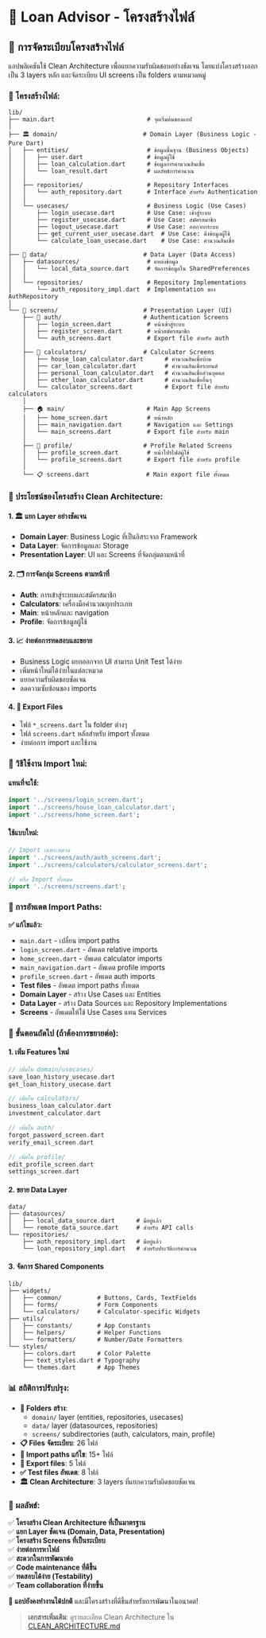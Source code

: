# 📁 Loan Advisor - โครงสร้างไฟล์

## 🎯 การจัดระเบียบโครงสร้างไฟล์

แอปพลิเคชันใช้ Clean Architecture เพื่อแยกความรับผิดชอบอย่างชัดเจน โดยแบ่งโครงสร้างออกเป็น 3 layers หลัก และจัดระเบียบ UI screens เป็น folders ตามหมวดหมู่

### 📂 โครงสร้างไฟล์:

```
lib/
├── main.dart                          # จุดเริ่มต้นของแอป
│
├── 🏛️ domain/                        # Domain Layer (Business Logic - Pure Dart)
│   ├── entities/                      # ข้อมูลพื้นฐาน (Business Objects)
│   │   ├── user.dart                  # ข้อมูลผู้ใช้
│   │   ├── loan_calculation.dart      # ข้อมูลการคำนวณสินเชื่อ
│   │   └── loan_result.dart           # ผลลัพธ์การคำนวณ
│   │
│   ├── repositories/                  # Repository Interfaces
│   │   └── auth_repository.dart       # Interface สำหรับ Authentication
│   │
│   └── usecases/                      # Business Logic (Use Cases)
│       ├── login_usecase.dart         # Use Case: เข้าสู่ระบบ
│       ├── register_usecase.dart      # Use Case: สมัครสมาชิก
│       ├── logout_usecase.dart        # Use Case: ออกจากระบบ
│       ├── get_current_user_usecase.dart  # Use Case: ดึงข้อมูลผู้ใช้
│       └── calculate_loan_usecase.dart    # Use Case: คำนวณสินเชื่อ
│
├── 💾 data/                           # Data Layer (Data Access)
│   ├── datasources/                   # แหล่งข้อมูล
│   │   └── local_data_source.dart     # จัดการข้อมูลใน SharedPreferences
│   │
│   └── repositories/                  # Repository Implementations
│       └── auth_repository_impl.dart  # Implementation ของ AuthRepository
│
└── 🎨 screens/                        # Presentation Layer (UI)
    ├── 🔐 auth/                       # Authentication Screens
    │   ├── login_screen.dart          # หน้าเข้าสู่ระบบ
    │   ├── register_screen.dart       # หน้าสมัครสมาชิก
    │   └── auth_screens.dart          # Export file สำหรับ auth
    │
    ├── 🧮 calculators/                # Calculator Screens
    │   ├── house_loan_calculator.dart      # คำนวณสินเชื่อบ้าน
    │   ├── car_loan_calculator.dart        # คำนวณสินเชื่อรถยนต์
    │   ├── personal_loan_calculator.dart   # คำนวณสินเชื่อส่วนบุคคล
    │   ├── other_loan_calculator.dart      # คำนวณสินเชื่ออื่นๆ
    │   └── calculator_screens.dart         # Export file สำหรับ calculators
    │
    ├── 🏠 main/                       # Main App Screens
    │   ├── home_screen.dart           # หน้าหลัก
    │   ├── main_navigation.dart       # Navigation และ Settings
    │   └── main_screens.dart          # Export file สำหรับ main
    │
    ├── 👤 profile/                    # Profile Related Screens
    │   ├── profile_screen.dart        # หน้าโปรไฟล์ผู้ใช้
    │   └── profile_screens.dart       # Export file สำหรับ profile
    │
    └── 📋 screens.dart                # Main export file ทั้งหมด
```

### 🎯 ประโยชน์ของโครงสร้าง Clean Architecture:

#### 1. **🏛️ แยก Layer อย่างชัดเจน**
- **Domain Layer**: Business Logic ที่เป็นอิสระจาก Framework
- **Data Layer**: จัดการข้อมูลและ Storage
- **Presentation Layer**: UI และ Screens ที่จัดกลุ่มตามหน้าที่

#### 2. **🗂️ การจัดกลุ่ม Screens ตามหน้าที่**
- **Auth**: การเข้าสู่ระบบและสมัครสมาชิก
- **Calculators**: เครื่องมือคำนวณทุกประเภท
- **Main**: หน้าหลักและ navigation
- **Profile**: จัดการข้อมูลผู้ใช้

#### 3. **📈 ง่ายต่อการทดสอบและขยาย**
- Business Logic แยกออกจาก UI สามารถ Unit Test ได้ง่าย
- เพิ่มหน้าใหม่ได้ง่ายในแต่ละหมวด
- แยกความรับผิดชอบชัดเจน
- ลดความซับซ้อนของ imports

#### 4. **🔄 Export Files**
- ไฟล์ `*_screens.dart` ใน folder ต่างๆ
- ไฟล์ `screens.dart` หลักสำหรับ import ทั้งหมด
- ง่ายต่อการ import และใช้งาน

### 📝 วิธีใช้งาน Import ใหม่:

#### แทนที่จะใช้:
```dart
import '../screens/login_screen.dart';
import '../screens/house_loan_calculator.dart';
import '../screens/home_screen.dart';
```

#### ใช้แบบใหม่:
```dart
// Import เฉพาะหมวด
import '../screens/auth/auth_screens.dart';
import '../screens/calculators/calculator_screens.dart';

// หรือ Import ทั้งหมด
import '../screens/screens.dart';
```

### 🔄 การอัพเดต Import Paths:

**✅ แก้ไขแล้ว:**
- `main.dart` - เปลี่ยน import paths
- `login_screen.dart` - อัพเดต relative imports
- `home_screen.dart` - อัพเดต calculator imports
- `main_navigation.dart` - อัพเดต profile imports
- `profile_screen.dart` - อัพเดต auth imports
- **Test files** - อัพเดต import paths ทั้งหมด
- **Domain Layer** - สร้าง Use Cases และ Entities
- **Data Layer** - สร้าง Data Sources และ Repository Implementations
- **Screens** - อัพเดตให้ใช้ Use Cases แทน Services

### 🚀 ขั้นตอนถัดไป (ถ้าต้องการขยายต่อ):

#### 1. **เพิ่ม Features ใหม่**
```dart
// เพิ่มใน domain/usecases/
save_loan_history_usecase.dart
get_loan_history_usecase.dart

// เพิ่มใน calculators/
business_loan_calculator.dart
investment_calculator.dart

// เพิ่มใน auth/
forgot_password_screen.dart
verify_email_screen.dart

// เพิ่มใน profile/
edit_profile_screen.dart
settings_screen.dart
```

#### 2. **ขยาย Data Layer**
```
data/
├── datasources/
│   ├── local_data_source.dart      # มีอยู่แล้ว
│   └── remote_data_source.dart     # สำหรับ API calls
└── repositories/
    ├── auth_repository_impl.dart   # มีอยู่แล้ว
    └── loan_repository_impl.dart   # สำหรับประวัติการคำนวณ
```

#### 3. **จัดการ Shared Components**
```
lib/
├── widgets/
│   ├── common/          # Buttons, Cards, TextFields
│   ├── forms/           # Form Components
│   └── calculators/     # Calculator-specific Widgets
├── utils/
│   ├── constants/       # App Constants
│   ├── helpers/         # Helper Functions
│   └── formatters/      # Number/Date Formatters
└── styles/
    ├── colors.dart      # Color Palette
    ├── text_styles.dart # Typography
    └── themes.dart      # App Themes
```

### 📊 สถิติการปรับปรุง:

- **📁 Folders สร้าง**: 
  - `domain/` layer (entities, repositories, usecases)
  - `data/` layer (datasources, repositories)
  - `screens/` subdirectories (auth, calculators, main, profile)
- **📋 Files จัดระเบียบ**: 26 ไฟล์
- **🔗 Import paths แก้ไข**: 15+ ไฟล์
- **📄 Export files**: 5 ไฟล์
- **✅ Test files อัพเดต**: 8 ไฟล์
- **🏛️ Clean Architecture**: 3 layers ที่แยกความรับผิดชอบชัดเจน

### 🎉 ผลลัพธ์:

✅ **โครงสร้าง Clean Architecture ที่เป็นมาตรฐาน**  
✅ **แยก Layer ชัดเจน (Domain, Data, Presentation)**  
✅ **โครงสร้าง Screens ที่เป็นระเบียบ**  
✅ **ง่ายต่อการหาไฟล์**  
✅ **สะดวกในการพัฒนาต่อ**  
✅ **Code maintenance ที่ดีขึ้น**  
✅ **ทดสอบได้ง่าย (Testability)**  
✅ **Team collaboration ที่ง่ายขึ้น**  

**📱 แอปยังคงทำงานได้ปกติ** และมีโครงสร้างที่ดีขึ้นสำหรับการพัฒนาในอนาคต!

> **เอกสารเพิ่มเติม**: ดูรายละเอียด Clean Architecture ใน [CLEAN_ARCHITECTURE.md](CLEAN_ARCHITECTURE.md)

